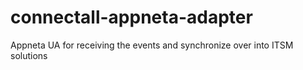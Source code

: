 # connectall-appneta-adapter
Appneta UA for receiving the events and synchronize over into ITSM solutions
